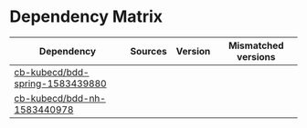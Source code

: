 # Dependency Matrix

Dependency | Sources | Version | Mismatched versions
---------- | ------- | ------- | -------------------
[cb-kubecd/bdd-spring-1583439880](https://github.com/cb-kubecd/bdd-spring-1583439880.git) |  | []() | 
[cb-kubecd/bdd-nh-1583440978](https://github.com/cb-kubecd/bdd-nh-1583440978.git) |  | []() | 
